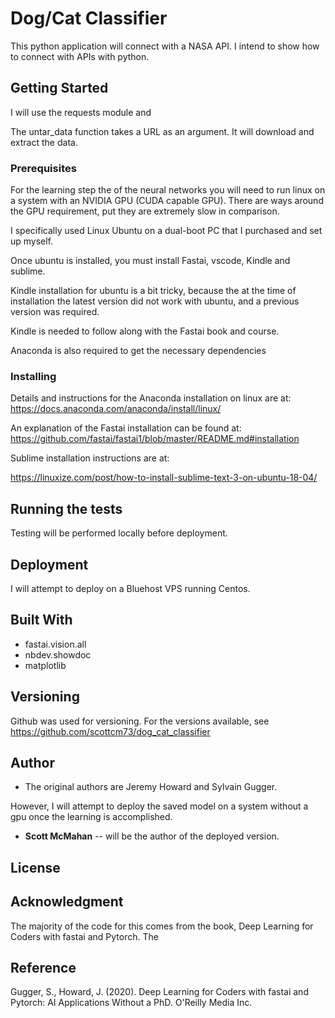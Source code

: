 # Dog/Cat Classifier

This python application will connect with a NASA API. I intend to show how to connect with APIs with python.

## Getting Started
I will use the requests module and 

The untar_data function takes a URL as an argument. It will download and extract the data.


### Prerequisites


For the learning step the of the neural networks you will need to run linux on a system with an NVIDIA GPU (CUDA capable GPU). There are ways around the GPU requirement, put they are extremely slow in comparison. 

I specifically used Linux Ubuntu on a dual-boot PC that I purchased and set up myself. 

Once ubuntu is installed, you must install Fastai, vscode, Kindle and sublime. 

Kindle installation for ubuntu is a bit tricky, because the at the time of installation the latest version did not work with ubuntu, and a previous version was required. 

Kindle is needed to follow along with the Fastai book and course.

Anaconda is also required to get the necessary dependencies

### Installing
Details and instructions for the Anaconda installation on linux are at: 
https://docs.anaconda.com/anaconda/install/linux/

An explanation of the Fastai installation can be found at: https://github.com/fastai/fastai1/blob/master/README.md#installation

Sublime installation instructions are at:

https://linuxize.com/post/how-to-install-sublime-text-3-on-ubuntu-18-04/






## Running the tests

Testing will be performed locally before deployment.


## Deployment

I will attempt to deploy on a Bluehost VPS running Centos.

## Built With

*  fastai.vision.all
*  nbdev.showdoc
*  matplotlib
 

## Versioning

Github was used for versioning. For the versions available, see https://github.com/scottcm73/dog_cat_classifier


## Author

* The original authors are Jeremy Howard and Sylvain Gugger. 


However, I will attempt to deploy the saved model on a system without a gpu once the learning is accomplished. 
* **Scott McMahan** -- will be the author of the deployed version.



## License



## Acknowledgment

The majority of the code for this comes from the book, Deep Learning for Coders with fastai and Pytorch. The 

## Reference

Gugger, S., Howard, J. (2020). Deep Learning for Coders with fastai and Pytorch: AI Applications Without a PhD. O'Reilly Media Inc. 





